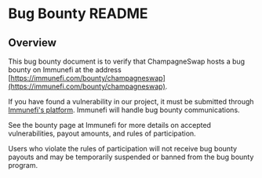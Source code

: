# Bug Bounty README

## Overview

This bug bounty document is to verify that ChampagneSwap hosts a bug bounty on Immunefi at the address [https://immunefi.com/bounty/champagneswap](https://immunefi.com/bounty/champagneswap).

If you have found a vulnerability in our project, it must be submitted through [Immunefi's platform](https://immunefi.com/). Immunefi will handle bug bounty communications.

See the bounty page at Immunefi for more details on accepted vulnerabilities, payout amounts, and rules of participation.

Users who violate the rules of participation will not receive bug bounty payouts and may be temporarily suspended or banned from the bug bounty program.